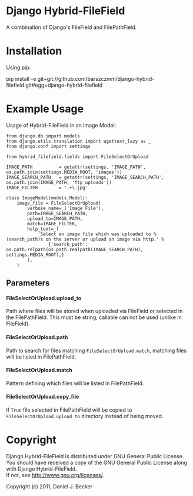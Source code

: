 # Django Hybrid-FileField #

A combination of Django's FileField and FilePathField.

# Installation #

Using pip:

pip install -e git+git://github.com/barszczmm/django-hybrid-filefield.git#egg=django-hybrid-filefield

# Example Usage #

Usage of Hybrid-FileField in an image Model:

    from django.db import models
    from django.utils.translation import ugettext_lazy as _
    from django.conf import settings
    
    from hybrid_filefield.fields import FileSelectOrUpload
    
    IMAGE_PATH          = getattr(settings, 'IMAGE_PATH', os.path.join(settings.MEDIA_ROOT, 'images'))
    IMAGE_SEARCH_PATH   = getattr(settings, 'IMAGE_SEARCH_PATH', os.path.join(IMAGE_PATH, 'ftp_uploads'))
    IMAGE_FILTER        = '.+\.jpg'
    
    class ImageModel(models.Model):
        image_file = FileSelectOrUpload(
            verbose_name=_('Image File'),
            path=IMAGE_SEARCH_PATH, 
            upload_to=IMAGE_PATH, 
            match=IMAGE_FILTER,
            help_text=_( 
                'Select an image file which was uploaded to %(search_path)s on the server or upload an image via http.' % 
                    {'search_path': os.path.relpath(os.path.realpath(IMAGE_SEARCH_PATH), settings.MEDIA_ROOT),}
            ),
        )

## Parameters ##

#### FileSelectOrUpload.upload_to ####

Path where files will be stored when uploaded via FileField or selected in the FilePathField. This must be string, callable can not be used (unlike in FileField).

#### FileSelectOrUpload.path ####

Path to search for files matching `FileSelectOrUpload.match`, matching files will be listed in FilePathField.

#### FileSelectOrUpload.match ####

Pattern defining which files will be listed in FilePathField.

#### FileSelectOrUpload.copy_file ####

If `True` file selected in FilePathField will be copied to `FileSelectOrUpload.upload_to` directory instead of being moved.

# Copyright #

Django Hybrid-FileField is distributed under GNU General Public License. 
You should have received a copy of the GNU General Public License along 
with Django Hybrid-FileField.  
If not, see <http://www.gnu.org/licenses/>.

Copyright (c) 2011, Daniel J. Becker
